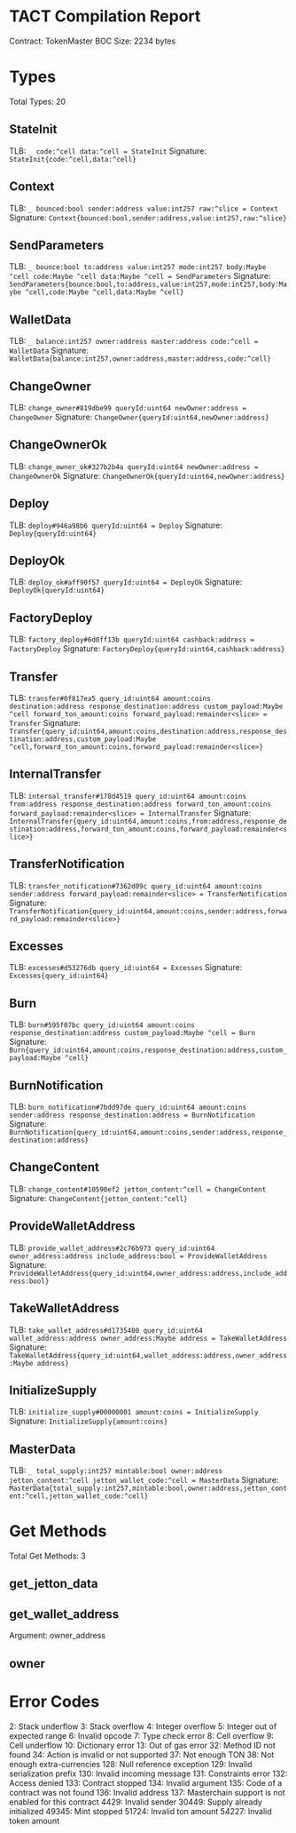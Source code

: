 # TACT Compilation Report
Contract: TokenMaster
BOC Size: 2234 bytes

# Types
Total Types: 20

## StateInit
TLB: `_ code:^cell data:^cell = StateInit`
Signature: `StateInit{code:^cell,data:^cell}`

## Context
TLB: `_ bounced:bool sender:address value:int257 raw:^slice = Context`
Signature: `Context{bounced:bool,sender:address,value:int257,raw:^slice}`

## SendParameters
TLB: `_ bounce:bool to:address value:int257 mode:int257 body:Maybe ^cell code:Maybe ^cell data:Maybe ^cell = SendParameters`
Signature: `SendParameters{bounce:bool,to:address,value:int257,mode:int257,body:Maybe ^cell,code:Maybe ^cell,data:Maybe ^cell}`

## WalletData
TLB: `_ balance:int257 owner:address master:address code:^cell = WalletData`
Signature: `WalletData{balance:int257,owner:address,master:address,code:^cell}`

## ChangeOwner
TLB: `change_owner#819dbe99 queryId:uint64 newOwner:address = ChangeOwner`
Signature: `ChangeOwner{queryId:uint64,newOwner:address}`

## ChangeOwnerOk
TLB: `change_owner_ok#327b2b4a queryId:uint64 newOwner:address = ChangeOwnerOk`
Signature: `ChangeOwnerOk{queryId:uint64,newOwner:address}`

## Deploy
TLB: `deploy#946a98b6 queryId:uint64 = Deploy`
Signature: `Deploy{queryId:uint64}`

## DeployOk
TLB: `deploy_ok#aff90f57 queryId:uint64 = DeployOk`
Signature: `DeployOk{queryId:uint64}`

## FactoryDeploy
TLB: `factory_deploy#6d0ff13b queryId:uint64 cashback:address = FactoryDeploy`
Signature: `FactoryDeploy{queryId:uint64,cashback:address}`

## Transfer
TLB: `transfer#0f817ea5 query_id:uint64 amount:coins destination:address response_destination:address custom_payload:Maybe ^cell forward_ton_amount:coins forward_payload:remainder<slice> = Transfer`
Signature: `Transfer{query_id:uint64,amount:coins,destination:address,response_destination:address,custom_payload:Maybe ^cell,forward_ton_amount:coins,forward_payload:remainder<slice>}`

## InternalTransfer
TLB: `internal_transfer#178d4519 query_id:uint64 amount:coins from:address response_destination:address forward_ton_amount:coins forward_payload:remainder<slice> = InternalTransfer`
Signature: `InternalTransfer{query_id:uint64,amount:coins,from:address,response_destination:address,forward_ton_amount:coins,forward_payload:remainder<slice>}`

## TransferNotification
TLB: `transfer_notification#7362d09c query_id:uint64 amount:coins sender:address forward_payload:remainder<slice> = TransferNotification`
Signature: `TransferNotification{query_id:uint64,amount:coins,sender:address,forward_payload:remainder<slice>}`

## Excesses
TLB: `excesses#d53276db query_id:uint64 = Excesses`
Signature: `Excesses{query_id:uint64}`

## Burn
TLB: `burn#595f07bc query_id:uint64 amount:coins response_destination:address custom_payload:Maybe ^cell = Burn`
Signature: `Burn{query_id:uint64,amount:coins,response_destination:address,custom_payload:Maybe ^cell}`

## BurnNotification
TLB: `burn_notification#7bdd97de query_id:uint64 amount:coins sender:address response_destination:address = BurnNotification`
Signature: `BurnNotification{query_id:uint64,amount:coins,sender:address,response_destination:address}`

## ChangeContent
TLB: `change_content#10590ef2 jetton_content:^cell = ChangeContent`
Signature: `ChangeContent{jetton_content:^cell}`

## ProvideWalletAddress
TLB: `provide_wallet_address#2c76b973 query_id:uint64 owner_address:address include_address:bool = ProvideWalletAddress`
Signature: `ProvideWalletAddress{query_id:uint64,owner_address:address,include_address:bool}`

## TakeWalletAddress
TLB: `take_wallet_address#d1735400 query_id:uint64 wallet_address:address owner_address:Maybe address = TakeWalletAddress`
Signature: `TakeWalletAddress{query_id:uint64,wallet_address:address,owner_address:Maybe address}`

## InitializeSupply
TLB: `initialize_supply#00000001 amount:coins = InitializeSupply`
Signature: `InitializeSupply{amount:coins}`

## MasterData
TLB: `_ total_supply:int257 mintable:bool owner:address jetton_content:^cell jetton_wallet_code:^cell = MasterData`
Signature: `MasterData{total_supply:int257,mintable:bool,owner:address,jetton_content:^cell,jetton_wallet_code:^cell}`

# Get Methods
Total Get Methods: 3

## get_jetton_data

## get_wallet_address
Argument: owner_address

## owner

# Error Codes
2: Stack underflow
3: Stack overflow
4: Integer overflow
5: Integer out of expected range
6: Invalid opcode
7: Type check error
8: Cell overflow
9: Cell underflow
10: Dictionary error
13: Out of gas error
32: Method ID not found
34: Action is invalid or not supported
37: Not enough TON
38: Not enough extra-currencies
128: Null reference exception
129: Invalid serialization prefix
130: Invalid incoming message
131: Constraints error
132: Access denied
133: Contract stopped
134: Invalid argument
135: Code of a contract was not found
136: Invalid address
137: Masterchain support is not enabled for this contract
4429: Invalid sender
30449: Supply already initialized
49345: Mint stopped
51724: Invalid ton amount
54227: Invalid token amount